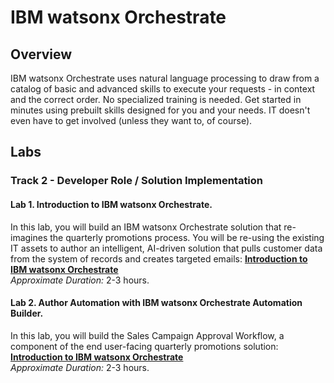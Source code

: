 # IBM watsonx Orchestrate
## Overview
IBM watsonx Orchestrate uses natural language processing to draw from a catalog of basic and advanced skills to execute your requests - in context and the correct order. No specialized training is needed. Get started in minutes using prebuilt skills designed for you and your needs. IT doesn't even have to get involved (unless they want to, of course).

## Labs

### **Track 2 - Developer Role / Solution Implementation** 
#### **Lab 1. Introduction to IBM watsonx Orchestrate.** 

In this lab, you will build an IBM watsonx Orchestrate solution that re-imagines the quarterly promotions process. You will be re-using the existing IT assets to author an intelligent, AI-driven solution that pulls customer data from the system of records and creates targeted emails: **[Introduction to IBM watsonx Orchestrate](Lab%20Guide%20-%20Introduction%20to%20IBM%20watsonx%20Orchestrate.pdf)**    
*Approximate Duration:* 2-3 hours.

#### **Lab 2. Author Automation with IBM watsonx Orchestrate Automation Builder.** 

In this lab, you will build the Sales Campaign Approval Workflow, a component of the end user-facing quarterly promotions solution: **[Introduction to IBM watsonx Orchestrate](Lab%20Guide%20-%20Introduction%20to%20IBM%20watsonx%20Orchestrate.pdf)**    
*Approximate Duration:* 2-3 hours.
